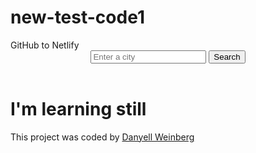 # new-test-code1

<!DOCTYPE html>
<html lang="en">
  <head>
    <meta charset="UTF-8" />
    <meta name="viewport" content="width=device-width, initial-scale=1.0" />
    GitHub to Netlify
  </head>
  <body>
    <header>
      <form>
        <input type="text" id="city" placeholder="Enter a city" />
        <input type="submit" value="Search" />
      </form>
    </header>
    <main>
      <div class="current-weather">
        <div>
          <h1>I'm learning still</h1>
      This project was coded by <a href="#" target="_blank">Danyell Weinberg</a>
    </footer>
  </body>
</html>
